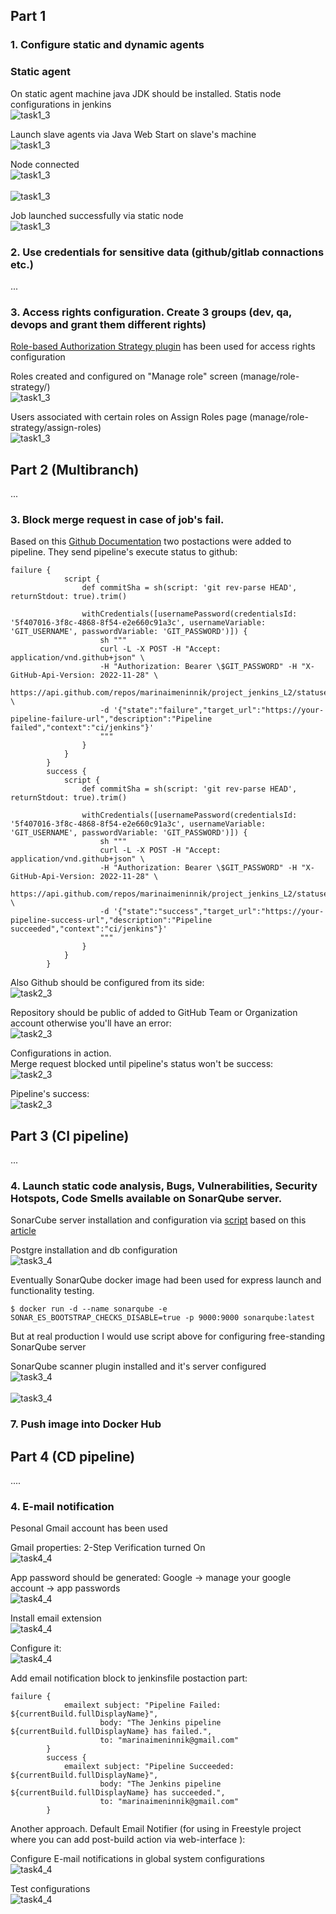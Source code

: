 ## Part 1
### 1. Configure static and dynamic agents
### Static agent
On static agent machine java JDK should be installed.
Statis node configurations in jenkins
<br>![task1_3](IMG/task1_1_1.png)</br>

Launch slave agents via Java Web Start on slave's machine
<br>![task1_3](IMG/task1_1_2.png)</br>

Node connected
<br>![task1_3](IMG/task1_1_5.png)</br>
<br>![task1_3](IMG/task1_1_3.png)</br>

Job launched successfully via static node
<br>![task1_3](IMG/task1_1_4.png)</br>

### 2. Use credentials for sensitive data (github/gitlab connactions etc.)

...

### 3. Access rights configuration. Create 3 groups (dev, qa, devops and grant them different rights)

[Role-based Authorization Strategy plugin](https://plugins.jenkins.io/role-strategy/) has been used for access rights configuration

Roles created and configured on "Manage role" screen (manage/role-strategy/)
<br>![task1_3](IMG/task1_3_1.png)</br>

Users associated with certain roles on Assign Roles page (manage/role-strategy/assign-roles)
<br>![task1_3](IMG/task1_3_2.png)</br>

## Part 2 (Multibranch)

...
### 3. Block merge request in case of job's fail.

Based on this [Github Documentation](https://docs.github.com/en/rest/commits/statuses?apiVersion=2022-11-28) two postactions were added to pipeline. They send pipeline's execute status to github:

```
failure {
            script {
                def commitSha = sh(script: 'git rev-parse HEAD', returnStdout: true).trim()

                withCredentials([usernamePassword(credentialsId: '5f407016-3f8c-4868-8f54-e2e660c91a3c', usernameVariable: 'GIT_USERNAME', passwordVariable: 'GIT_PASSWORD')]) {
                    sh """
                    curl -L -X POST -H "Accept: application/vnd.github+json" \
                    -H "Authorization: Bearer \$GIT_PASSWORD" -H "X-GitHub-Api-Version: 2022-11-28" \
                    https://api.github.com/repos/marinaimeninnik/project_jenkins_L2/statuses/$commitSha \
                    -d '{"state":"failure","target_url":"https://your-pipeline-failure-url","description":"Pipeline failed","context":"ci/jenkins"}'
                    """
                }
            }
        }
        success {
            script {
                def commitSha = sh(script: 'git rev-parse HEAD', returnStdout: true).trim()

                withCredentials([usernamePassword(credentialsId: '5f407016-3f8c-4868-8f54-e2e660c91a3c', usernameVariable: 'GIT_USERNAME', passwordVariable: 'GIT_PASSWORD')]) {
                    sh """
                    curl -L -X POST -H "Accept: application/vnd.github+json" \
                    -H "Authorization: Bearer \$GIT_PASSWORD" -H "X-GitHub-Api-Version: 2022-11-28" \
                    https://api.github.com/repos/marinaimeninnik/project_jenkins_L2/statuses/$commitSha \
                    -d '{"state":"success","target_url":"https://your-pipeline-success-url","description":"Pipeline succeeded","context":"ci/jenkins"}'
                    """
                }
            }
        }
```
Also Github should be configured from its side:
<br>![task2_3](IMG/task2_3_3.png)</br>

Repository should be public of added to GitHub Team or Organization account otherwise you'll have an error:
<br>![task2_3](IMG/task2_3_4.png)</br>

Configurations in action.</br>
Merge request blocked until pipeline's status won't be success:
<br>![task2_3](IMG/task2_3_1.png)</br>

Pipeline's success:
<br>![task2_3](IMG/task2_3_2.png)</br>

## Part 3 (CI pipeline)
...
### 4. Launch static code analysis, Bugs, Vulnerabilities, Security Hotspots, Code Smells available on SonarQube server.
SonarCube server installation and configuration via [script](/home/maryna-n/Documents/EPAM/devops-7-nazarenko-maryna-1/JENKINS/ENV/sonarcube-server_env.sh) based on this [article](https://medium.com/@deshdeepakdhobi/how-to-install-and-configure-sonarqube-on-aws-ec2-ubuntu-22-04-c89a3f1c2447)

Postgre installation and db configuration
<br>![task3_4](IMG/task3_4_1.png)</br>

Eventually SonarQube docker image had been used for express launch and functionality testing.
```
$ docker run -d --name sonarqube -e SONAR_ES_BOOTSTRAP_CHECKS_DISABLE=true -p 9000:9000 sonarqube:latest
```
But at real production I would use script above for configuring free-standing SonarQube server

SonarQube scanner plugin installed and it's server configured
<br>![task3_4](IMG/task3_4_2.png)</br>
<br>![task3_4](IMG/task3_4_3.png)</br>

### 7. Push image into Docker Hub

## Part 4 (CD pipeline)

....

### 4. E-mail notification

Pesonal Gmail account has been used

Gmail properties:
2-Step Verification turned On
<br>![task4_4](IMG/task4_4_1.png)</br>

App password should be generated:
Google -> manage your google account -> app passwords
<br>![task4_4](IMG/task4_4_3.png)</br>

Install email extension
<br>![task4_4](IMG/task4_4_2.png)</br>

Configure it:
<br>![task4_4](IMG/task4_4_6.png)</br>

Add email notification block to jenkinsfile postaction part:
```
failure {
            emailext subject: "Pipeline Failed: ${currentBuild.fullDisplayName}",
                    body: "The Jenkins pipeline ${currentBuild.fullDisplayName} has failed.",
                    to: "marinaimeninnik@gmail.com"
        }
        success {
            emailext subject: "Pipeline Succeeded: ${currentBuild.fullDisplayName}",
                    body: "The Jenkins pipeline ${currentBuild.fullDisplayName} has succeeded.",
                    to: "marinaimeninnik@gmail.com"
        }
```

Another approach.
Default Email Notifier (for using in Freestyle project where you can add post-build action via web-interface ):

Configure E-mail notifications in global system configurations
<br>![task4_4](IMG/task4_4_4.png)</br>

Test configurations
<br>![task4_4](IMG/task4_4_5.png)</br>

